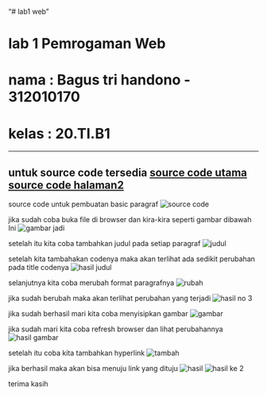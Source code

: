 “# lab1 web”

# lab 1 Pemrogaman Web
# nama : Bagus tri handono - 312010170
# kelas : 20.TI.B1
-------------------------------------------------------------------
untuk source code tersedia
[source code utama](https://github.com/nanoetc/lab1web/blob/main/lab1WEB.html)
[source code halaman2](https://github.com/nanoetc/lab1web/blob/main/halaman2.html)
-------------------------------------------------------------------
source code untuk pembuatan basic paragraf
![source code](https://github.com/nanoetc/lab1web/blob/main/paragraf%20standard.jpg)

jika sudah coba buka file di browser dan kira-kira seperti gambar dibawah Ini
![gambar jadi](https://github.com/nanoetc/lab1web/blob/main/hasil%20paragraf%20standard.jpg)

setelah itu kita coba tambahkan judul pada setiap paragraf
![judul](https://github.com/nanoetc/lab1web/blob/main/menambahkan%20title%20paragraf.jpg)

setelah kita tambahakan codenya maka akan terlihat ada sedikit perubahan pada title codenya
![hasil judul](https://github.com/nanoetc/lab1web/blob/main/hasil%20menambahkan%20title%20paragraf.jpg)

selanjutnya kita coba merubah format paragrafnya
![rubah](https://github.com/nanoetc/lab1web/blob/main/soal%20no%203.jpg)

jika sudah berubah maka akan terlihat perubahan yang terjadi
![hasil no 3](https://github.com/nanoetc/lab1web/blob/main/hasil%20no%203.jpg)

jika sudah berhasil mari kita coba menyisipkan gambar
![gambar](https://github.com/nanoetc/lab1web/blob/main/tambah%20gambar.jpg)

jika sudah mari kita coba refresh browser dan lihat perubahannya
![hasil gambar](https://github.com/nanoetc/lab1web/blob/main/hasil%20tambah%20gambar.jpg)

setelah itu coba kita tambahkan hyperlink
![tambah](https://github.com/nanoetc/lab1web/blob/main/menuju%20link.jpg)

jika berhasil maka akan bisa menuju link yang dituju
![hasil](https://github.com/nanoetc/lab1web/blob/main/hasil%20menuju%20link.jpg)
![hasil ke 2](https://github.com/nanoetc/lab1web/blob/main/jika%20berhasil.jpg)

terima kasih
